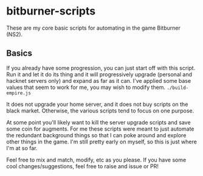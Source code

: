 # bitburner-scripts
These are my core basic scripts for automating in the game Bitburner (NS2).

## Basics
If you already have some progression, you can just start off with this script. Run it and let it do its thing and it will progressively upgrade (personal and hacknet servers only) and expand as far as it can. I've applied some base values that seem to work for me, you may wish to modify them.
`./build-empire.js`

It does not upgrade your home server, and it does not buy scripts on the black market. Otherwise, the various scripts tend to focus on one purpose. 

At some point you'll likely want to kill the server upgrade scripts and save some coin for augments. For me these scripts were meant to just automate the redundant background things so that I can poke around and explore other things in the game. I'm still pretty early on myself, so this is just where I'm at so far.

Feel free to mix and match, modify, etc as you please. If you have some cool changes/suggestions, feel free to raise and issue or PR!
